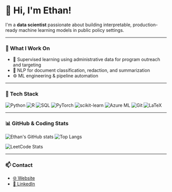 # 👋 Hi, I'm Ethan!

I'm a **data scientist** passionate about building interpretable, production-ready machine learning models in public policy settings.  

---

### 🧠 What I Work On
- 🧮 Supervised learning using administrative data for program outreach and targeting
- 💬 NLP for document classification, redaction, and summarization  
- ⚙️ ML engineering & pipeline automation

---

### 🧰 Tech Stack
![Python](https://img.shields.io/badge/Python-3776AB?logo=python&logoColor=white)
![R](https://img.shields.io/badge/R-276DC3?logo=r&logoColor=white)
![SQL](https://img.shields.io/badge/SQL-CC2927?logo=databricks&logoColor=white)
![PyTorch](https://img.shields.io/badge/PyTorch-EE4C2C?logo=pytorch&logoColor=white)
![scikit-learn](https://img.shields.io/badge/scikit--learn-F7931E?logo=scikit-learn&logoColor=white)
![Azure ML](https://img.shields.io/badge/Azure-0078D4?logo=azuredevops&logoColor=white)
![Git](https://img.shields.io/badge/Git-F05032?logo=git&logoColor=white)
![LaTeX](https://img.shields.io/badge/LaTeX-008080?logo=latex&logoColor=white)

---

### 📊 GitHub & Coding Stats
![Ethan's GitHub stats](https://github-readme-stats-beta-one-shjvivxmjp.vercel.app/api?username=ekgoode&show_icons=true&theme=default)
![Top Langs](https://github-readme-stats-beta-one-shjvivxmjp.vercel.app/api/top-langs/?username=ekgoode&layout=compact&theme=default)

![LeetCode Stats](https://leetcard.jacoblin.cool/ekgoode?theme=light&font=Fenix&ext=heatmap)

---

### 📫 Contact
- [🌐 Website](https://www.ethangoode.com)
- [💼 LinkedIn](https://www.linkedin.com/in/ethan-goode-a549971a8)

